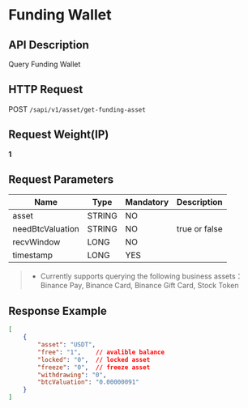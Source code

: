 # Funding Wallet 

## API Description​

Query Funding Wallet

## HTTP Request​

POST `/sapi/v1/asset/get-funding-asset`

## Request Weight(IP)​

**1**

## Request Parameters​

| Name | Type | Mandatory | Description |
| --- | --- | --- | --- |
| asset | STRING | NO |  |
| needBtcValuation | STRING | NO | true or false |
| recvWindow | LONG | NO |  |
| timestamp | LONG | YES |  |

> * Currently supports querying the following business assets：Binance Pay, Binance Card, Binance Gift Card, Stock Token

## Response Example​

```json
[  
    {  
        "asset": "USDT",  
        "free": "1",    // avalible balance  
        "locked": "0",  // locked asset  
        "freeze": "0",  // freeze asset  
        "withdrawing": "0",    
        "btcValuation": "0.00000091"    
    }  
]
```

